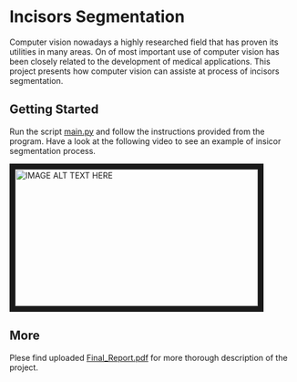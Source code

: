 # Incisors Segmentation

Computer vision nowadays a highly researched field that has proven its utilities in many areas. On of most important use of computer vision has been closely related to the development of medical applications. This project presents how computer vision can assiste at process of incisors segmentation. 

## Getting Started
Run the script [main.py](https://github.com/matejjeglic/ComputerVision_FinalProject/blob/master/main.py) and follow the instructions provided from the program. Have a look at the following video to see an example of insicor segmentation process.

<a href="https://www.youtube.com/watch?v=poiAECrGGDs&feature=youtu.be
" target="_blank"><img src="https://github.com/matejjeglic/ComputerVision_FinalProject/blob/master/Project_Data/_Data/Report_Figures/youtube_img.PNG" 
alt="IMAGE ALT TEXT HERE" width="426" height="240" border="10" /></a>


## More
Plese find uploaded [Final_Report.pdf](https://github.com/matejjeglic/ComputerVision_FinalProject/blob/master/Final_Report.pdf) for more thorough description of the project. 


